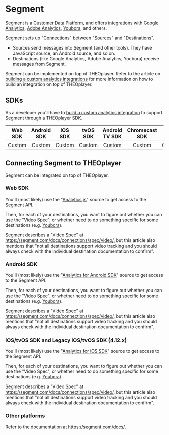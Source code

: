 # Segment

Segment is a [Customer Data Platform](https://segment.com/docs/guides/), and offers [integrations](https://segment.com/docs/connections/destinations/catalog/index-all/) with
[Google Analytics](https://segment.com/docs/connections/destinations/catalog/google-analytics/),
[Adobe Analytics](https://segment.com/docs/connections/destinations/catalog/adobe-analytics/),
[Youbora](https://segment.com/docs/connections/destinations/catalog/youbora/),
and others.

Segment sets up "[Connections](https://segment.com/docs/connections/)" between "[Sources](https://segment.com/docs/connections/sources/)" and "[Destinations](https://segment.com/docs/connections/destinations/)".

- Sources send messages into Segment (and other tools). They have JavaScript source, an Android source, and so on.
- Destinations (like Google Analytics, Adobe Analytics, Youbora) receive messages from Segment.

Segment can be implemented on top of THEOplayer.
Refer to the article on [building a custom analytics integrations](06-custom-analytics-integration.md) for more information on how to build an integration on top of THEOplayer.

## SDKs

As a developer you'll have to [build a custom analytics integration](06-custom-analytics-integration.md) to support Segment through a THEOplayer SDK.

| Web SDK | Android SDK | iOS SDK | tvOS SDK | Android TV SDK | Chromecast SDK | Roku SDK |
| :-----: | :---------: | :-----: | :------: | :------------: | :------------: | :------: |
| Custom  |   Custom    | Custom  |  Custom  |     Custom     |     Custom     |  Custom  |

## Connecting Segment to THEOplayer

Segment can be integrated on top of THEOplayer.

### Web SDK

You'll (most likely) use the "[Analytics.js](https://segment.com/docs/connections/sources/catalog/libraries/website/javascript/)" source to get access to the Segment API.

Then, for each of your destinations, you want to figure out whether you can use the "Video Spec",
or whether need to do something specific for some destinations (e.g. [Youbora](https://segment.com/docs/connections/destinations/catalog/youbora/)).

Segment describes a "Video Spec" at https://segment.com/docs/connections/spec/video/, but this article
also mentions that "not all destinations support video tracking and you should always check with the individual destination documentation to confirm".

### Android SDK

You'll (most likely) use the "[Analytics for Android SDK](https://segment.com/docs/connections/sources/catalog/libraries/mobile/android/)" source to get access to the Segment API.

Then, for each of your destinations, you want to figure out whether you can use the "Video Spec",
or whether need to do something specific for some destinations (e.g. [Youbora](https://segment.com/docs/connections/destinations/catalog/youbora/)).

Segment describes a "Video Spec" at https://segment.com/docs/connections/spec/video/, but this article
also mentions that "not all destinations support video tracking and you should always check with the individual destination documentation to confirm".

### iOS/tvOS SDK and Legacy iOS/tvOS SDK (4.12.x)

You'll (most likely) use the "[Analytics for iOS SDK](https://segment.com/docs/connections/sources/catalog/libraries/mobile/ios/)" source to get access to the Segment API.

Then, for each of your destinations, you want to figure out whether you can use the "Video Spec",
or whether need to do something specific for some destinations (e.g. [Youbora](https://segment.com/docs/connections/destinations/catalog/youbora/)).

Segment describes a "Video Spec" at https://segment.com/docs/connections/spec/video/, but this article
also mentions that "not all destinations support video tracking and you should always check with the individual destination documentation to confirm".

### Other platforms

Refer to the documentation at https://segment.com/docs/.
